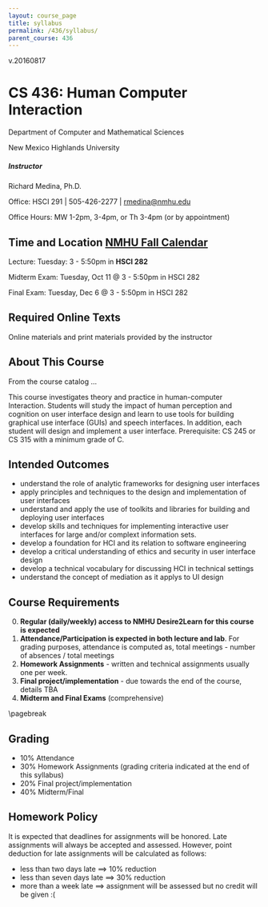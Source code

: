 ```yaml
---
layout: course_page
title: syllabus
permalink: /436/syllabus/
parent_course: 436
---
```


v.20160817

# CS 436: Human Computer Interaction

Department of Computer and Mathematical Sciences

New Mexico Highlands University

##### Instructor
Richard Medina, Ph.D. 

Office: HSCI 291 | 505-426-2277 | rmedina@nmhu.edu

Office Hours: MW 1-2pm, 3-4pm, or Th 3-4pm (or by appointment)


## Time and Location [NMHU Fall Calendar](http://www.nmhu.edu/current-students/academic-calendar/)
Lecture: Tuesday: 3 - 5:50pm in **HSCI 282** 

Midterm Exam: Tuesday, Oct 11 @ 3 - 5:50pm in HSCI 282

Final Exam: Tuesday, Dec 6 @ 3 - 5:50pm in HSCI 282

## Required Online Texts
Online materials and print materials provided by the instructor

## About This Course
From the course catalog ...

This course investigates theory and practice in human-computer Interaction. Students will study the impact of human perception and cognition on user interface design and learn to use tools for building graphical use interface (GUIs) and speech interfaces. In addition, each student will design and implement a user interface. Prerequisite: CS 245 or CS 315 with a minimum grade of C.

## Intended Outcomes
* understand the role of analytic frameworks for designing user interfaces
* apply principles and techniques to the design and implementation of user interfaces
* understand and apply the use of toolkits and libraries for building and deploying user interfaces
* develop skills and techniques for implementing interactive user interfaces for large and/or complext information sets.
* develop a foundation for HCI and its relation to software engineering
* develop a critical understanding of ethics and security in user interface design
* develop a technical vocabulary for discussing HCI in technical settings
* understand the concept of mediation as it applys to UI design

## Course Requirements
0. **Regular (daily/weekly) access to NMHU Desire2Learn for this course is expected**
1. **Attendance/Participation is expected in both lecture and lab**. For grading purposes, attendance is computed as, total meetings - number of absences / total meetings
2. **Homework Assignments** - written and technical assignments usually one per week.
3. **Final project/implementation** - due towards the end of the course, details TBA
3. **Midterm and Final Exams** (comprehensive)

\pagebreak

## Grading
* 10%	Attendance
* 30%	Homework Assignments (grading criteria indicated at the end of this syllabus)
* 20%	Final project/implementation
* 40%	Midterm/Final

## Homework Policy
It is expected that deadlines for assignments will be honored. Late assignments will always be accepted and assessed. However, point deduction for late assignments will be calculated as follows:

* less than two days late ==> 10% reduction
* less than seven days late ==> 30% reduction
* more than a week late ==> assignment will be assessed but no credit will be given :(




